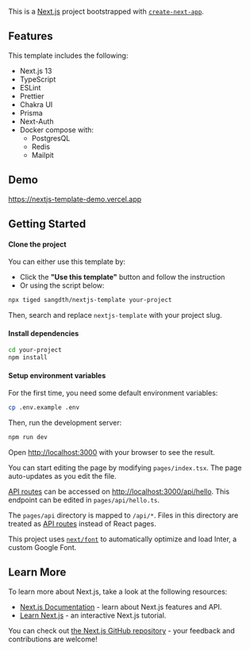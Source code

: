 This is a [Next.js](https://nextjs.org/) project bootstrapped with [`create-next-app`](https://github.com/vercel/next.js/tree/canary/packages/create-next-app).

## Features

This template includes the following:

- Next.js 13
- TypeScript
- ESLint
- Prettier
- Chakra UI
- Prisma
- Next-Auth
- Docker compose with:
    - PostgresQL
    - Redis
    - Mailpit

## Demo

https://nextjs-template-demo.vercel.app


## Getting Started

#### Clone the project

You can either use this template by:

- Click the **"Use this template"** button and follow the instruction
- Or using the script below:

```bash
npx tiged sangdth/nextjs-template your-project
```

Then, search and replace `nextjs-template` with your project slug.

#### Install dependencies

```bash
cd your-project
npm install
```

#### Setup environment variables

For the first time, you need some default environment variables:

```bash
cp .env.example .env
```

Then, run the development server:

```bash
npm run dev
```

Open [http://localhost:3000](http://localhost:3000) with your browser to see the result.

You can start editing the page by modifying `pages/index.tsx`. The page auto-updates as you edit the file.

[API routes](https://nextjs.org/docs/api-routes/introduction) can be accessed on [http://localhost:3000/api/hello](http://localhost:3000/api/hello). This endpoint can be edited in `pages/api/hello.ts`.

The `pages/api` directory is mapped to `/api/*`. Files in this directory are treated as [API routes](https://nextjs.org/docs/api-routes/introduction) instead of React pages.

This project uses [`next/font`](https://nextjs.org/docs/basic-features/font-optimization) to automatically optimize and load Inter, a custom Google Font.

## Learn More

To learn more about Next.js, take a look at the following resources:

- [Next.js Documentation](https://nextjs.org/docs) - learn about Next.js features and API.
- [Learn Next.js](https://nextjs.org/learn) - an interactive Next.js tutorial.

You can check out [the Next.js GitHub repository](https://github.com/vercel/next.js/) - your feedback and contributions are welcome!
